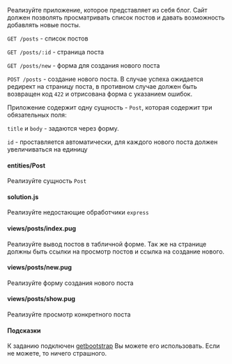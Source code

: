 Реализуйте приложение, которое представляет из себя блог.
Сайт должен позволять просматривать список постов и давать возможность добавлять новые посты.

`GET /posts` - список постов

`GET /posts/:id` - страница поста

`GET /posts/new` - форма для создания нового поста

`POST /posts` - создание нового поста. В случае успеха ожидается редирект на страницу поста, в противном случае должен быть возвращен код `422` и отрисована форма с указанием ошибок.

Приложение содержит одну сущность - `Post`, которая содержит три обязательных поля:

`title` и `body` - задаются через форму.

`id` - проставляется автоматически, для каждого нового поста должен увеличиваться на единицу

#### entities/Post
Реализуйте сущность `Post`

#### solution.js
Реализуйте недостающие обработчики `express`

#### views/posts/index.pug
Реализуйте вывод постов в табличной форме. Так же на странице должны быть ссылки на просмотр постов и ссылка на создание нового.

#### views/posts/new.pug
Реализуйте форму создания нового поста

#### views/posts/show.pug
Реализуйте просмотр конкретного поста

#### Подсказки
К заданию подключен [getbootstrap](http://getbootstrap.com/) Вы можете его использовать. Если не можете, то ничего страшного.
